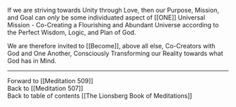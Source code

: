 If we are striving towards Unity through Love, then our Purpose, Mission, and Goal can *only* be some individuated aspect of [[ONE]] Universal Mission - Co-Creating a Flourishing and Abundant Universe according to the Perfect Wisdom, Logic, and Plan of God. 

We are therefore invited to [[Become]], above all else, Co-Creators with God and One Another, Consciously Transforming our Reality towards what God has in Mind.

___

Forward to [[Meditation 509]]  
Back to [[Meditation 507]]  
Back to table of contents [[The Lionsberg Book of Meditations]]  
